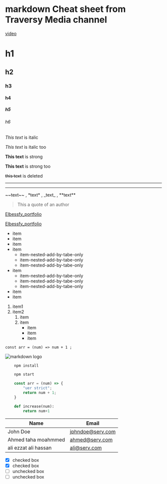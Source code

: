 # markdown Cheat sheet from Traversy Media channel 

[video](https://youtu.be/HUBNt18RFbo?list=PLillGF-RfqbYeckUaD1z6nviTp31GLTH8)

<!-- Headings -->
# h1
## h2
### h3
#### h4
##### h5
###### h6

<!-- Italics -->

*This text* is italic

_This text_ is italic too 

<!-- Strong -->
**This text** is strong 

__This text__ is strong too  

<!-- Deleted -->

~~this text~~ is deleted

<!-- Horizontal line : 3 minus or 3 underscores symbols -->

--- 
___

<!-- To show symbols like : * or ~ or _  -->

\~~text\~~ ,
\*text\* ,
\_text\_ , 
\*\*text\*\*

<!-- Blockquote  -->

> This a quote of an author 

<!-- links -->

[Elbessfy_portfolio](https://ahmed-elbessfy.github.io/Ahmed_Elbessfy_Portfolio/)

<!-- to add alt content which shown on hovering links -->
[Elbessfy_portfolio](https://ahmed-elbessfy.github.io/Ahmed_Elbessfy_Portfolio/ "dev ahmed elbessfy portfolio")

<!-- UL -->
* item 
* item 
* item 
* item 
    * item-nested-add-by-tabe-only 
    * item-nested-add-by-tabe-only 
    * item-nested-add-by-tabe-only 
* item 
    * item-nested-add-by-tabe-only 
    * item-nested-add-by-tabe-only 
    * item-nested-add-by-tabe-only 
* item 
* item 

<!-- OL -->
1. item1
2. item2
    1. item
    2. item
        * item
        * item
        * item


<!-- Code Block -->

`const arr = (num) => num + 1 ;`

<!-- image -->

![markdown logo](https://markdown-here.com/img/icon128.png)

<!-- github markdown -->
<!-- code block -->
<!-- need to determine type of code-->
``` bash 
    npm install

    npm start
```

```javascript
    const arr = (num) => {
        "uer strict";
        return num + 1;
    }
```
```python
    def increase(num):
        return num+1
```

<!-- Tables -->
| Name                  | Email            |
| --------------------- | ---------------- |
| John Doe              | jphndoe@serv.com |
| Ahmed taha moahmmed   | ahmed@serv.com   |
| ali ezzat ali hassan  | ali@serv.com     |

<!-- Check boxes -->

* [x] checked box
* [x] checked box
* [ ] unchecked box
* [ ] unchecked box